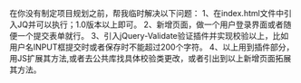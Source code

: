 在你没有制定项目规划之前，帮我临时解决以下问题：
1、在index.html文件中引入JQ并可以执行；1.0版本以上即可。
2、新增页面，做一个用户登录界面或者随便一个提交表单就行。
3、引入jQuery-Validate验证插件并实现校验以上，比如用户名INPUT框提交时或者保存时不能超过200个字符。
4、以上用到插件部分，用JS扩展其方法,或者去公共库找具体校验类更改，或者引出到以上新增页面拓展其方法。

